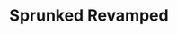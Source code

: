 ---
slug: sprunked-revamped-1528
title: Sprunked Revamped
description: "Sprunked Revamped is an exciting online game. Play for free directly in your browser!"
icon: /images/popular_mods/Sprunked Revamped.png
url: https://wowtbc.net/sprunkin/sprunked-revamped/index.html
previewImage: /images/popular_mods/Sprunked Revamped.png
type: popular mods

# SEO配置
seo:
  title: "Sprunked Revamped - Play Free Online Game | Fun Browser Games"
  description: "Sprunked Revamped - Play this fun online game for free in your browser. No download required!"
  ogImage: "/images/popular_mods/Sprunked Revamped.png"
  keywords: "sprunked-revamped-1528, online game, browser game, free game, popular mods game, play online"

videoUrls:
  - https://www.youtube.com/embed/example1
  - https://www.youtube.com/embed/example2

whyPlay:
  title: "Why Play Sprunked Revamped?"
  items:
    - "Immersive Gameplay: Sprunked Revamped offers an engaging and immersive gaming experience that will keep you entertained for hours"
    - "Challenging Levels: Test your skills with increasingly difficult challenges and obstacles"
    - "Beautiful Graphics: Enjoy stunning visuals and smooth animations that bring the game world to life"
    - "Regular Updates: New content and features are added regularly to keep the game fresh and exciting"
    - "Free to Play: Experience all the fun without spending a penny"
    - "Community Features: Connect with other players, share strategies, and compete for high scores"
    - "Cross-Platform: Play on any device with a web browser, no downloads required"

features:
  title: "Key Features of Sprunked Revamped"
  image: "/images/popular_mods/Sprunked Revamped.png"
  items:
    - "Intuitive Controls: Easy to learn controls make Sprunked Revamped accessible for players of all skill levels"
    - "Multiple Game Modes: Enjoy various gameplay options that provide different challenges and experiences"
    - "Character Customization: Personalize your gaming experience with unique characters and items"
    - "Achievement System: Complete special tasks to earn rewards and recognition"
    - "Leaderboards: Compete with players worldwide and see who can achieve the highest scores"

characteristics:
  title: "Game Characteristics"
  image: "/images/popular_mods/Sprunked Revamped.png"
  items:
    - "Genre: Popular mods game with elements of strategy and skill"
    - "Difficulty: Suitable for both casual gamers and those seeking a challenge"
    - "Play Time: Quick sessions or extended gameplay, depending on your preference"
    - "Art Style: Vibrant and engaging visuals that enhance the gaming experience"
    - "Sound Design: Immersive audio that complements the gameplay perfectly"

info: "Sprunked Revamped is an exciting online game that offers players a unique and engaging gaming experience. With its intuitive controls, stunning visuals, and challenging gameplay, Sprunked Revamped provides hours of entertainment for players of all ages and skill levels. Whether you're looking for a quick gaming session during a break or an extended play session, Sprunked Revamped delivers an immersive experience that will keep you coming back for more. The game features multiple levels of increasing difficulty, ensuring that players are constantly challenged as they progress. With regular updates adding new content and features, Sprunked Revamped remains fresh and exciting, providing endless entertainment options for its growing community of players."

howToPlayIntro: "Welcome to Sprunked Revamped! This guide will walk you through the basics and help you master the game. Whether you're a beginner or looking to improve your skills, these tips and instructions will enhance your gaming experience."

howToPlaySteps:
  - title: "Getting Started"
    description: "Begin your Sprunked Revamped adventure by familiarizing yourself with the controls. Use your keyboard or mouse to navigate through the game interface. The tutorial will guide you through the basic mechanics and help you understand the objectives."
  - title: "Understanding the Objectives"
    description: "In Sprunked Revamped, your main goal is to progress through levels by completing specific objectives. Each level presents unique challenges that require different strategies and approaches."
  - title: "Mastering the Controls"
    description: "Practice using the controls to improve your precision and reaction time. Sprunked Revamped requires quick reflexes and strategic thinking to overcome obstacles and defeat opponents."
  - title: "Utilizing Power-ups"
    description: "Collect power-ups throughout the game to enhance your abilities and overcome difficult challenges. Each power-up offers unique advantages that can be crucial for success."
  - title: "Developing Strategies"
    description: "As you progress in Sprunked Revamped, develop effective strategies for different scenarios. Analyze patterns, anticipate challenges, and adapt your approach to maximize your performance."

faq:
  title: "Frequently Asked Questions about Sprunked Revamped"
  items:
    - question: "Is Sprunked Revamped free to play?"
      answer: "Yes, Sprunked Revamped is completely free to play directly in your web browser. No downloads or purchases are required to enjoy the full game experience."
    - question: "Can I play Sprunked Revamped on mobile devices?"
      answer: "Yes, Sprunked Revamped is optimized for both desktop and mobile play. You can enjoy the game on any device with a web browser and internet connection."
    - question: "Are there any in-game purchases?"
      answer: "While Sprunked Revamped is free to play, there may be optional in-game purchases available for cosmetic items or additional features that don't affect core gameplay."
    - question: "How often is Sprunked Revamped updated?"
      answer: "The developers regularly update Sprunked Revamped with new content, features, and improvements based on player feedback and game performance."
    - question: "Can I play Sprunked Revamped offline?"
      answer: "Currently, Sprunked Revamped requires an internet connection to play as it's a browser-based online game."
    - question: "Is Sprunked Revamped suitable for children?"
      answer: "Yes, Sprunked Revamped is designed to be family-friendly and suitable for players of all ages."
    - question: "How do I report bugs or issues?"
      answer: "If you encounter any problems while playing Sprunked Revamped, you can report them through the game's support page or contact the developers directly through their website."
    - question: "Still Have Questions?"
      answer: "If you have additional questions about Sprunked Revamped that aren't covered in this FAQ, please visit our support center or contact our customer service team for assistance."
---
